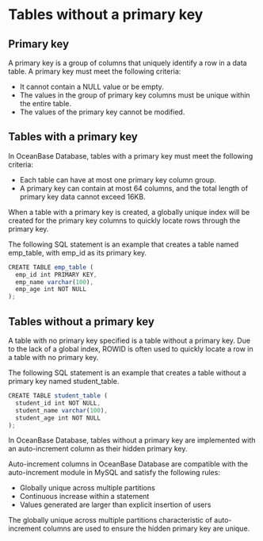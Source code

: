 Tables without a primary key
============================

Primary key 
--------------------

A primary key is a group of columns that uniquely identify a row in a data table. A primary key must meet the following criteria:

* It cannot contain a NULL value or be empty.
* The values in the group of primary key columns must be unique within the entire table.
* The values of the primary key cannot be modified.

Tables with a primary key 
----------------------------------

In OceanBase Database, tables with a primary key must meet the following criteria:

* Each table can have at most one primary key column group.
* A primary key can contain at most 64 columns, and the total length of primary key data cannot exceed 16KB.

When a table with a primary key is created, a globally unique index will be created for the primary key columns to quickly locate rows through the primary key.

The following SQL statement is an example that creates a table named emp_table, with emp_id as its primary key.

```javascript
CREATE TABLE emp_table (
  emp_id int PRIMARY KEY,
  emp_name varchar(100),
  emp_age int NOT NULL
);
```

Tables without a primary key 
-------------------------------------

A table with no primary key specified is a table without a primary key. Due to the lack of a global index, ROWID is often used to quickly locate a row in a table with no primary key.

The following SQL statement is an example that creates a table without a primary key named student_table.

```javascript
CREATE TABLE student_table (
  student_id int NOT NULL,
  student_name varchar(100),
  student_age int NOT NULL
);
```

In OceanBase Database, tables without a primary key are implemented with an auto-increment column as their hidden primary key.

Auto-increment columns in OceanBase Database are compatible with the auto-increment module in MySQL and satisfy the following rules:

* Globally unique across multiple partitions
* Continuous increase within a statement
* Values generated are larger than explicit insertion of users

The globally unique across multiple partitions characteristic of auto-increment columns are used to ensure the hidden primary key are unique.
